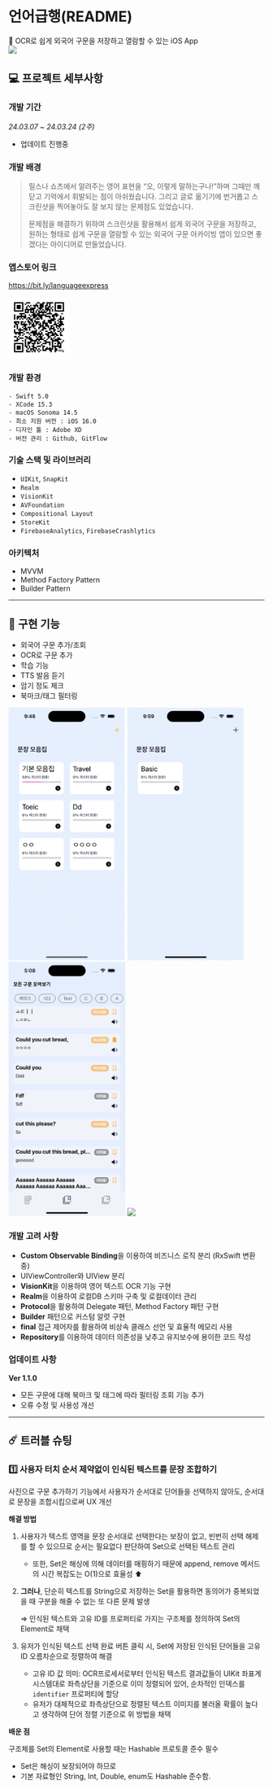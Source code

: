 # 언어급행(README)

<aside>
🚆 OCR로 쉽게 외국어 구문을 저장하고 열람할 수 있는 iOS App
</aside>

<img src="images/image.png" width=700 />

## **💻** 프로젝트 세부사항

### 개발 기간

*24.03.07 ~ 24.03.24 (2주)*

- 업데이트 진행중

### 개발 배경

> 릴스나 쇼츠에서 알려주는 영어 표현을 “오, 이렇게 말하는구나!”하며 그때만 깨닫고 기억에서 휘발되는 점이 아쉬웠습니다. 그리고 글로 옮기기에 번거롭고 스크린샷을 찍어놓아도 잘 보지 않는 문제점도 있었습니다.
> 
> 
> 문제점을 해결하기 위하여 스크린샷을 활용해서 쉽게 외국어 구문을 저장하고, 원하는 형태로 쉽게 구문을 열람할 수 있는 외국어 구문 아카이빙 앱이 있으면 좋겠다는 아이디어로 만들었습니다.
> 

### 앱스토어 링크

https://bit.ly/languageexpress

<img src="images/QR.png" alt="앱스토어링크QR.png" width=120 />

### 개발 환경

```
- Swift 5.0
- XCode 15.3
- macOS Sonoma 14.5
- 최소 지원 버전 : iOS 16.0
- 디자인 툴 : Adobe XD
- 버전 관리 : Github, GitFlow
```

### 기술 스택 및 라이브러리

- `UIKit`, `SnapKit`
- `Realm`
- `VisionKit`
- `AVFoundation`
- `Compositional Layout`
- `StoreKit`
- `FirebaseAnalytics`, `FirebaseCrashlytics`

### 아키텍처

- MVVM
- Method Factory Pattern
- Builder Pattern

---

## 📱 구현 기능

- 외국어 구문 추가/조회
-  OCR로 구문 추가
-  학습 기능
  -  TTS 발음 듣기
  -  암기 정도 체크
-  북마크/태그 필터링

<img src="images/collection_video.gif" width=230 /> <img src="images/phrase_video.gif" width=230 /> <img src="images/filter_video.gif" width=230 /> <img src="images/ocr_video.gif" width=230 />



### 개발 고려 사항

- **Custom Observable Binding**을 이용하여 비즈니스 로직 분리 (RxSwift 변환중)
- UIViewController와 UIView 분리
- **VisionKit**을 이용하여 영어 텍스트 OCR 기능 구현
- **Realm**을 이용하여 로컬DB 스키마 구축 및 로컬데이터 관리
- **Protocol**을 활용하여 Delegate 패턴, Method Factory 패턴 구현
- **Builder** 패턴으로 커스텀 알럿 구현
- **final** 접근 제어자를 활용하여 비상속 클래스 선언 및 효율적 메모리 사용
- **Repository**를 이용하여 데이터 의존성을 낮추고 유지보수에 용이한 코드 작성

### 업데이트 사항

**Ver 1.1.0**

- 모든 구문에 대해 북마크 및 태그에 따라 필터링 조회 기능 추가
- 오류 수정 및 사용성 개선

---

## **☄️ 트러블 슈팅**

### 1️⃣ 사용자 터치 순서 제약없이 인식된 텍스트를 문장 조합하기

사진으로 구문 추가하기 기능에서 사용자가 순서대로 단어들을 선택하지 않아도, 순서대로 문장을 조합시킴으로써 UX 개선

**해결 방법**

1. 사용자가 텍스트 영역을 문장 순서대로 선택한다는 보장이 없고, 빈번히 선택 해제를 할 수 있으므로 순서는 필요없다 판단하여 Set으로 선택된 텍스트 관리
    - 또한, Set은 해싱에 의해 데이터를 매핑하기 때문에 append, remove 메서드의 시간 복잡도는 O(1)으로 효율성 ⬆
2. **그러나**, 단순히 텍스트를 String으로 저장하는 Set을 활용하면 동의어가 중복되었을 때 구분을 해줄 수 없는 또 다른 문제 발생
   
    ⇒ 인식된 텍스트와 고유 ID를 프로퍼티로 가지는 구조체를 정의하여 Set의 Element로 채택
    
3. 유저가 인식된 텍스트 선택 완료 버튼 클릭 시, Set에 저장된 인식된 단어들을 고유 ID 오름차순으로 정렬하여 해결
    - 고유 ID 값 의미: OCR프로세서로부터 인식된 텍스트 결과값들이 UIKit 좌표계 시스템대로 좌측상단을 기준으로 이미 정렬되어 있어, 순차적인 인덱스를 `identifier` 프로퍼티에 할당
    - 유저가 대체적으로 좌측상단으로 정렬된 텍스트 이미지를 불러올 확률이 높다고 생각하여 단어 정렬 기준으로 위 방법을 채택

**배운 점**

구조체를 Set의 Element로 사용할 때는 Hashable 프로토콜 준수 필수

- Set은 해싱이 보장되어야 하므로
- 기본 자료형인 String, Int, Double, enum도 Hashable 준수함.

